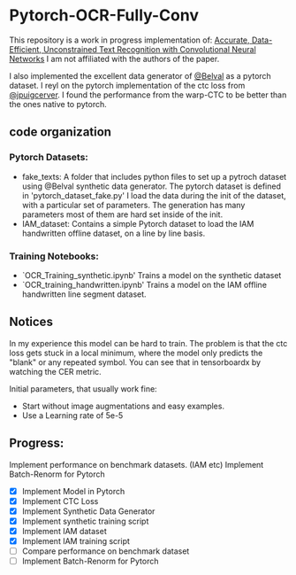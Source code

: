 # Pytorch-OCR-Fully-Conv

This repository is a work in progress implementation of: 
[Accurate, Data-Efficient, Unconstrained Text Recognition with Convolutional Neural Networks](https://arxiv.org/abs/1812.11894) I am not affiliated with the authors of the paper. 

I also implemented the excellent data generator of [@Belval](https://github.com/Belval/TextRecognitionDataGenerator) as a pytorch dataset. I reyl on the pytorch implementation of the ctc loss from [@jpuigcerver](https://github.com/jpuigcerver/pytorch-baidu-ctc). I found the performance from the warp-CTC to be better than the ones native to pytorch. 

## code organization
### Pytorch Datasets:
- fake_texts:
  A folder that includes python files to set up a pytroch dataset using @Belval synthetic data generator. The pytorch dataset is defined in 'pytorch_dataset_fake.py'
  I load the data during the init of the dataset, with a particular set of parameters. The generation has many parameters most of them are hard set inside of the init. 
- IAM_dataset:
  Contains a simple Pytorch dataset to load the IAM handwritten offline dataset, on a line by line basis. 
### Training Notebooks:
- `OCR_Training_synthetic.ipynb'
  Trains a model on the synthetic dataset
-  `OCR_training_handwritten.ipynb'
  Trains a model on the IAM offline handwritten line segment dataset. 


## Notices
In my experience this model can be hard to train. The problem is that the ctc loss gets stuck in a local minimum, where the model only predicts the "blank" or any repeated symbol. You can see that in tensorboardx by watching the CER metric. 

Initial parameters, that usually work fine: 
- Start without image augmentations and easy examples.
- Use a Learning rate of 5e-5 

## Progress: 
Implement performance on benchmark datasets. (IAM etc) 
Implement Batch-Renorm for Pytorch

- [x] Implement Model in Pytorch
- [x] Implement CTC Loss
- [x] Implement Synthetic Data Generator
- [x] Implement synthetic training script
- [x] Implement IAM dataset
- [x] Implement IAM training script
- [ ] Compare performance on benchmark dataset
- [ ] Implement Batch-Renorm for Pytorch
